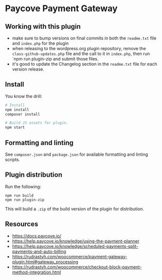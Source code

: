 # Paycove Payment Gateway

## Working with this plugin

- make sure to bump versions on final commits in both the `readme.txt` file and `index.php` for the plugin
- when releasing to the wordpress.org plugin repository, remove the `class-github-updates.php` file and the call to it in `index.php`, then run `npm run plugin-zip and submit those files.
- it's good to update the Changelog section in the `readme.txt` file for each version release.

## Install

You know the drill:

```bash
# Install
npm install
composer install

# Build JS assets for plugin.
npm start
```

## Formatting and linting

See `composer.json` and `package.json` for available formatting and linting scripts.

## Plugin distribution

Run the following:

```
npm run build
npm run plugin-zip
```

This will build a `.zip` of the build version of the plugin for distribution.

## Resources

- https://docs.paycove.io/
- https://help.paycove.io/knowledge/using-the-payment-planner
- https://help.paycove.io/knowledge/scheduled-payments-split-payments-and-auto-billing
- https://rudrastyh.com/woocommerce/payment-gateway-plugin.html#gateway_processing
- https://rudrastyh.com/woocommerce/checkout-block-payment-method-integration.html

